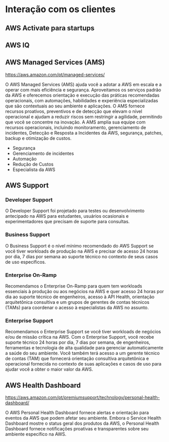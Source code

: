 # Interação com os clientes

## AWS Activate para startups

## AWS IQ

## AWS Managed Services (AMS)
<https://aws.amazon.com/pt/managed-services/>

O AWS Managed Services (AMS) ajuda você a adotar a AWS em escala e a operar com mais eficiência e segurança. Aproveitamos os serviços padrão da AWS e oferecemos orientação e execução das práticas recomendadas operacionais, com automações, habilidades e experiência especializadas que são contextuais ao seu ambiente e aplicações. O AMS fornece recursos proativos, preventivos e de detecção que elevam o nível operacional e ajudam a reduzir riscos sem restringir a agilidade, permitindo que você se concentre na inovação. A AMS amplia sua equipe com recursos operacionais, incluindo monitoramento, gerenciamento de incidentes, Detecção e Resposta a Incidentes da AWS, segurança, patches, backup e otimização de custos.

- Segurança
- Gerenciamento de incidentes
- Automação
- Redução de Custos
- Especialista da AWS

## AWS Support

### Developer Support
O Developer Support foi projetado para testes ou desenvolvimento antecipado na AWS para estudantes, usuários ocasionais e experimentadores que precisam de suporte para consultas.

### Business Support
O Business Support é o nível mínimo recomendado do AWS Support se você tiver workloads de produção na AWS e precisar de acesso 24 horas por dia, 7 dias por semana ao suporte técnico no contexto de seus casos de uso específicos.

### Enterprise On-Ramp
Recomendamos o Enterprise On-Ramp para quem tem workloads essenciais à produção ou aos negócios na AWS e quer acesso 24 horas por dia ao suporte técnico de engenheiros, acesso à API Health, orientação arquitetônica consultiva e um grupos de gerentes de contas técnicos (TAMs) para coordenar o acesso à especialistas da AWS no assunto.

### Enterprise Support
Recomendamos o Enterprise Support se você tiver workloads de negócios e/ou de missão crítica na AWS. Com o Enterprise Support, você recebe suporte técnico 24 horas por dia, 7 dias por semana, de engenheiros, ferramentas e tecnologia de alta qualidade para gerenciar automaticamente a saúde do seu ambiente. Você também terá acesso a um gerente técnico de contas (TAM) que fornecerá orientação consultiva arquitetônica e operacional fornecida no contexto de suas aplicações e casos de uso para ajudar você a obter o maior valor da AWS.


## AWS Health Dashboard
<https://aws.amazon.com/pt/premiumsupport/technology/personal-health-dashboard/>

O AWS Personal Health Dashboard fornece alertas e orientação para eventos da AWS que podem afetar seu ambiente. Embora o Service Health Dashboard mostre o status geral dos produtos da AWS, o Personal Health Dashboard fornece notificações proativas e transparentes sobre seu ambiente específico na AWS.
